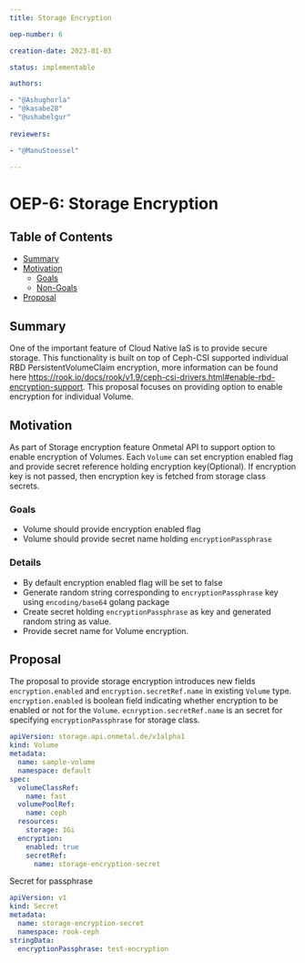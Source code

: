 ```yaml
---
title: Storage Encryption

oep-number: 6

creation-date: 2023-01-03

status: implementable

authors:

- "@Ashughorla"
- "@kasabe28"
- "@ushabelgur"
  
reviewers:

- "@ManuStoessel"

---
```


# OEP-6: Storage Encryption

## Table of Contents

- [Summary](#summary)
- [Motivation](#motivation)
    - [Goals](#goals)
    - [Non-Goals](#non-goals)
- [Proposal](#proposal)

## Summary
One of the important feature of Cloud Native IaS is to provide secure storage. This functionality is built on top of Ceph-CSI supported individual RBD PersistentVolumeClaim encryption, more information can be found here https://rook.io/docs/rook/v1.9/ceph-csi-drivers.html#enable-rbd-encryption-support. This proposal focuses on providing option to enable encryption for individual Volume.

## Motivation
As part of Storage encryption feature Onmetal API to support option to enable encryption of Volumes.
Each `Volume` can set encryption enabled flag and provide secret reference holding encryption key(Optional). If encryption key is not passed, then encryption key is fetched from storage class secrets.

### Goals
  - Volume should provide encryption enabled flag
  - Volume should provide secret name holding `encryptionPassphrase`

### Details
  - By default encryption enabled flag will be set to false
  - Generate random string corresponding to `encryptionPassphrase` key using `encoding/base64` golang package
  - Create secret holding `encryptionPassphrase` as key and generated random string as value.
  - Provide secret name for Volume encryption.

## Proposal
The proposal to provide storage encryption introduces new fields `encryption.enabled` and `encryption.secretRef.name` in existing `Volume` type. `encryption.enabled` is boolean field indicating whether encryption to be enabled or not for the `Volume`. `ecnryption.secretRef.name` is an secret for specifying `encryptionPassphrase` for storage class.

[//]: # (@formatter:off)
```yaml
apiVersion: storage.api.onmetal.de/v1alpha1
kind: Volume
metadata:
  name: sample-volume
  namespace: default
spec:
  volumeClassRef:
    name: fast
  volumePoolRef:
    name: ceph
  resources:
    storage: 1Gi
  encryption:
    enabled: true
    secretRef:
      name: storage-encryption-secret
```
[//]: # (@formatter:on)

Secret for passphrase

[//]: # (@formatter:off)
```yaml
apiVersion: v1
kind: Secret
metadata:
  name: storage-encryption-secret
  namespace: rook-ceph
stringData:
  encryptionPassphrase: test-encryption
  ```
[//]: # (@formatter:on)